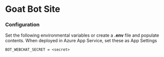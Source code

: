 # Goat Bot Site

### Configuration

Set the following environmental variables or create a **.env** file and populate contents.
When deployed in Azure App Service, set these as App Settings
```
BOT_WEBCHAT_SECRET = <secret>
```